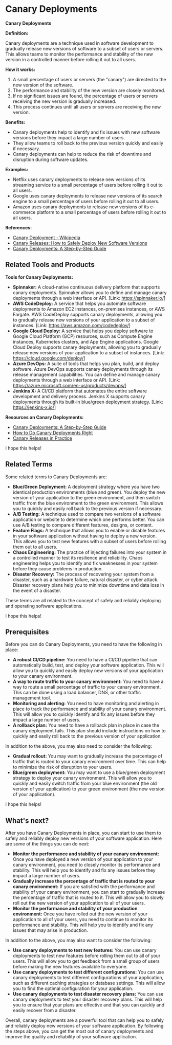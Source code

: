 # Canary Deployments

**Canary Deployments**

**Definition:**

Canary deployments are a technique used in software development to gradually release new versions of software to a subset of users or servers. This allows teams to monitor the performance and stability of the new version in a controlled manner before rolling it out to all users.

**How it works:**

1. A small percentage of users or servers (the "canary") are directed to the new version of the software.
2. The performance and stability of the new version are closely monitored.
3. If no significant issues are found, the percentage of users or servers receiving the new version is gradually increased.
4. This process continues until all users or servers are receiving the new version.

**Benefits:**

* Canary deployments help to identify and fix issues with new software versions before they impact a large number of users.
* They allow teams to roll back to the previous version quickly and easily if necessary.
* Canary deployments can help to reduce the risk of downtime and disruption during software updates.

**Examples:**

* Netflix uses canary deployments to release new versions of its streaming service to a small percentage of users before rolling it out to all users.
* Google uses canary deployments to release new versions of its search engine to a small percentage of users before rolling it out to all users.
* Amazon uses canary deployments to release new versions of its e-commerce platform to a small percentage of users before rolling it out to all users.

**References:**

* [Canary Deployment - Wikipedia](https://en.wikipedia.org/wiki/Canary_deployment)
* [Canary Releases: How to Safely Deploy New Software Versions](https://www.nginx.com/blog/canary-releases-safely-deploy-new-software-versions/)
* [Canary Deployments: A Step-by-Step Guide](https://www.atlassian.com/continuous-delivery/canary-deployments/)

## Related Tools and Products

**Tools for Canary Deployments:**

* **Spinnaker:** A cloud-native continuous delivery platform that supports canary deployments. Spinnaker allows you to define and manage canary deployments through a web interface or API. [Link: https://spinnaker.io/]
* **AWS CodeDeploy:** A service that helps you automate software deployments to Amazon EC2 instances, on-premises instances, or AWS Fargate. AWS CodeDeploy supports canary deployments, allowing you to gradually release new versions of your application to a subset of instances. [Link: https://aws.amazon.com/codedeploy/]
* **Google Cloud Deploy:** A service that helps you deploy software to Google Cloud Platform (GCP) resources, such as Compute Engine instances, Kubernetes clusters, and App Engine applications. Google Cloud Deploy supports canary deployments, allowing you to gradually release new versions of your application to a subset of instances. [Link: https://cloud.google.com/deploy/]
* **Azure DevOps:** A suite of tools that helps you plan, build, and deploy software. Azure DevOps supports canary deployments through its release management capabilities. You can define and manage canary deployments through a web interface or API. [Link: https://azure.microsoft.com/en-us/products/devops/]
* **Jenkins X:** A CI/CD platform that automates the entire software development and delivery process. Jenkins X supports canary deployments through its built-in blue/green deployment strategy. [Link: https://jenkins-x.io/]

**Resources on Canary Deployments:**

* [Canary Deployments: A Step-by-Step Guide](https://www.atlassian.com/continuous-delivery/canary-deployments/)
* [How to Do Canary Deployments Right](https://martinfowler.com/articles/canary-release.html)
* [Canary Releases in Practice](https://blog.logrocket.com/canary-releases-in-practice/)

I hope this helps!

## Related Terms

Some related terms to Canary Deployments are:

* **Blue/Green Deployment:** A deployment strategy where you have two identical production environments (blue and green). You deploy the new version of your application to the green environment, and then switch traffic from the blue environment to the green environment. This allows you to quickly and easily roll back to the previous version if necessary.
* **A/B Testing:** A technique used to compare two versions of a software application or website to determine which one performs better. You can use A/B testing to compare different features, designs, or content.
* **Feature Flags:** A technique that allows you to enable or disable features in your software application without having to deploy a new version. This allows you to test new features with a subset of users before rolling them out to all users.
* **Chaos Engineering:** The practice of injecting failures into your system in a controlled manner to test its resilience and reliability. Chaos engineering helps you to identify and fix weaknesses in your system before they cause problems in production.
* **Disaster Recovery:** The process of recovering your system from a disaster, such as a hardware failure, natural disaster, or cyber attack. Disaster recovery plans help you to minimize downtime and data loss in the event of a disaster.

These terms are all related to the concept of safely and reliably deploying and operating software applications.

I hope this helps!

## Prerequisites

Before you can do Canary Deployments, you need to have the following in place:

* **A robust CI/CD pipeline:** You need to have a CI/CD pipeline that can automatically build, test, and deploy your software application. This will allow you to quickly and easily deploy new versions of your application to your canary environment.
* **A way to route traffic to your canary environment:** You need to have a way to route a small percentage of traffic to your canary environment. This can be done using a load balancer, DNS, or other traffic management tool.
* **Monitoring and alerting:** You need to have monitoring and alerting in place to track the performance and stability of your canary environment. This will allow you to quickly identify and fix any issues before they impact a large number of users.
* **A rollback plan:** You need to have a rollback plan in place in case the canary deployment fails. This plan should include instructions on how to quickly and easily roll back to the previous version of your application.

In addition to the above, you may also need to consider the following:

* **Gradual rollout:** You may want to gradually increase the percentage of traffic that is routed to your canary environment over time. This can help to minimize the risk of disruption to your users.
* **Blue/green deployment:** You may want to use a blue/green deployment strategy to deploy your canary environment. This will allow you to quickly and easily switch traffic from your blue environment (the old version of your application) to your green environment (the new version of your application).

I hope this helps!

## What's next?

After you have Canary Deployments in place, you can start to use them to safely and reliably deploy new versions of your software application. Here are some of the things you can do next:

* **Monitor the performance and stability of your canary environment:** Once you have deployed a new version of your application to your canary environment, you need to closely monitor its performance and stability. This will help you to identify and fix any issues before they impact a large number of users.
* **Gradually increase the percentage of traffic that is routed to your canary environment:** If you are satisfied with the performance and stability of your canary environment, you can start to gradually increase the percentage of traffic that is routed to it. This will allow you to slowly roll out the new version of your application to all of your users.
* **Monitor the performance and stability of your production environment:** Once you have rolled out the new version of your application to all of your users, you need to continue to monitor its performance and stability. This will help you to identify and fix any issues that may arise in production.

In addition to the above, you may also want to consider the following:

* **Use canary deployments to test new features:** You can use canary deployments to test new features before rolling them out to all of your users. This will allow you to get feedback from a small group of users before making the new features available to everyone.
* **Use canary deployments to test different configurations:** You can use canary deployments to test different configurations of your application, such as different caching strategies or database settings. This will allow you to find the optimal configuration for your application.
* **Use canary deployments to test disaster recovery plans:** You can use canary deployments to test your disaster recovery plans. This will help you to ensure that your plans are effective and that you can quickly and easily recover from a disaster.

Overall, canary deployments are a powerful tool that can help you to safely and reliably deploy new versions of your software application. By following the steps above, you can get the most out of canary deployments and improve the quality and reliability of your software application.